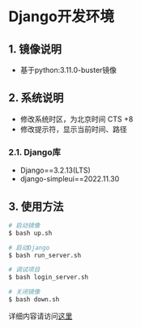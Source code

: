 # Django开发环境

## 1. 镜像说明

- 基于python:3.11.0-buster镜像

## 2. 系统说明

- 修改系统时区，为北京时间 CTS +8
- 修改提示符，显示当前时间、路径

### 2.1. Django库

- Django==3.2.13(LTS)
- django-simpleui==2022.11.30

## 3. 使用方法

```bash
# 启动镜像
$ bash up.sh

# 启动Django
$ bash run_server.sh

# 调试项目
$ bash login_server.sh

# 关闭镜像
$ bash down.sh
```

详细内容请访问[这里](https://blog.cuile.com/series/django/)